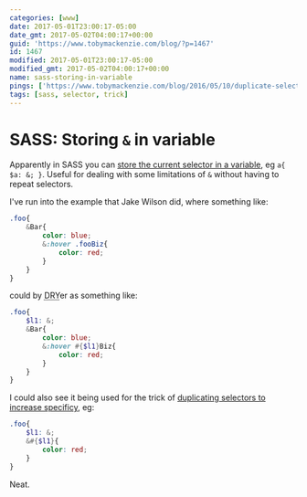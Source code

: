 ```yaml
---
categories: [www]
date: 2017-05-01T23:00:17-05:00
date_gmt: 2017-05-02T04:00:17+00:00
guid: 'https://www.tobymackenzie.com/blog/?p=1467'
id: 1467
modified: 2017-05-01T23:00:17-05:00
modified_gmt: 2017-05-02T04:00:17+00:00
name: sass-storing-in-variable
pings: ['https://www.tobymackenzie.com/blog/2016/05/10/duplicate-selectors-increase-specificity/']
tags: [sass, selector, trick]
---
```


SASS: Storing `&` in variable
=============================

Apparently in SASS you can [store the current selector in a variable](https://medium.com/@jakobud/how-to-do-sass-grandparent-selectors-b8666dcaf961), eg `a{ $a: &; }`.  Useful for dealing with some limitations of `&` without having to repeat selectors.

<!--more-->

I've run into the example that Jake Wilson did, where something like:

``` scss
.foo{
	&Bar{
		color: blue;
		&:hover .fooBiz{
			color: red;
		}
	}
}
```

could by <abbr title="don't repeat yourself">DRY</abbr>er as something like:

``` scss
.foo{
	$l1: &;
	&Bar{
		color: blue;
		&:hover #{$l1}Biz{
			color: red;
		}
	}
}
```

I could also see it being used for the trick of [duplicating selectors to increase specificy](https://www.tobymackenzie.com/blog/2016/05/10/duplicate-selectors-increase-specificity/), eg:

``` scss
.foo{
	$l1: &;
	&#{$l1}{
		color: red;
	}
}
```

Neat.
